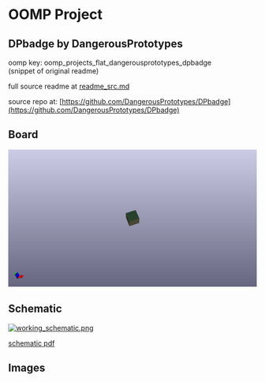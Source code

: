 # OOMP Project  
## DPbadge  by DangerousPrototypes  
  
oomp key: oomp_projects_flat_dangerousprototypes_dpbadge  
(snippet of original readme)  
  
  
  full source readme at [readme_src.md](readme_src.md)  
  
source repo at: [https://github.com/DangerousPrototypes/DPbadge](https://github.com/DangerousPrototypes/DPbadge)  
## Board  
  
[![working_3d.png](working_3d_600.png)](working_3d.png)  
## Schematic  
  
[![working_schematic.png](working_schematic_600.png)](working_schematic.png)  
  
[schematic pdf](working_schematic.pdf)  
## Images  
